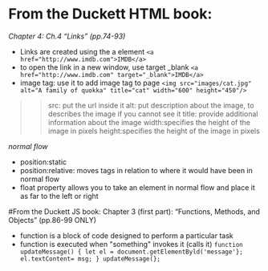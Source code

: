# From the Duckett HTML book:
*Chapter 4: Ch.4 “Links” (pp.74-93)*
* Links are created using the a element
`<a href="http://www.imdb.com">IMDB</a>`
* to open the link in a new window, use target _blank
`<a href="http://www.imdb.com" target="_blank">IMDB</a>`
* image tag: use it to add image tag to page
`<img src="images/cat.jpg" alt="A family of
quokka" title="cat" width="600" height="450"/>`
> > src: put the url inside it
> > alt: put description about the image, to describes the image if you cannot see it
> > title: provide additional information about the image
> > width:specifies the height of the image in pixels
> > height:specifies the height of the image in pixels


*normal flow*
- position:static
- position:relative: moves tags in relation to where it would have been in normal flow
- float property allows you to take an element in normal flow and place it as far to the left or right


#From the Duckett JS book:
Chapter 3 (first part): “Functions, Methods, and Objects” (pp.86-99 ONLY)
* function is a block of code designed to perform a particular task
* function is executed when "something" invokes it (calls it)
`function updateMessage() {
let el = document.getElementByld('message'};
el.textContent= msg;
}
updateMessage(};`

